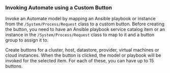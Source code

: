 ### Invoking Automate using a Custom Button

Invoke an Automate model by mapping an Ansible playbook or instance from
the `/System/Process/Request` class to a custom button. Before creating
the button, you need to have an Ansible playbook service catalog item or
an instance in the `/System/Process/Request` class to map to it and a
button group to assign it to.

Create buttons for a cluster, host, datastore, provider, virtual
machines or cloud instances. When the button is clicked, the model or
playbook will be invoked for the selected item. For each of these, you
can have up to 15 buttons.
